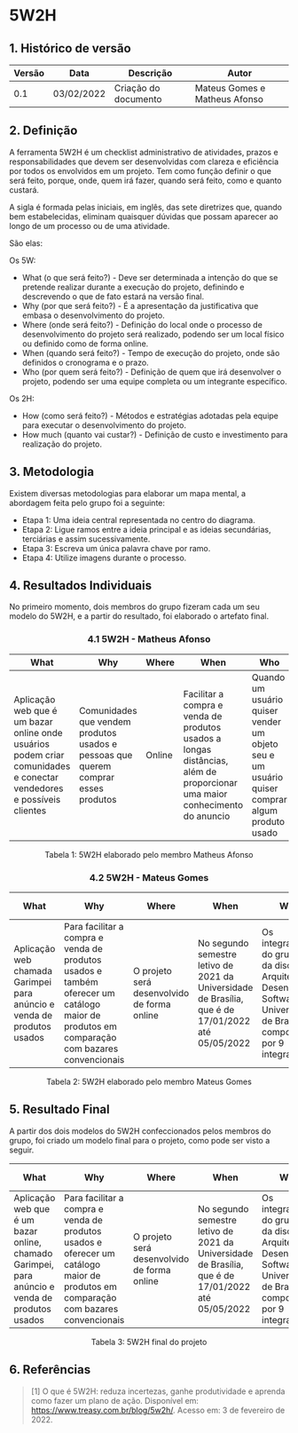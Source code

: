 # 5W2H

## 1. Histórico de versão

<center>

| Versão | Data       | Descrição                                           | Autor        |
| ------ | ---------- | --------------------------------------------------- | ------------ |
| 0.1    | 03/02/2022 | Criação do documento                                | Mateus Gomes e Matheus Afonso |

</center>

## 2. Definição

A ferramenta 5W2H é um checklist administrativo de atividades, prazos e responsabilidades que devem ser desenvolvidas com clareza e eficiência por todos os envolvidos em um projeto. Tem como função definir o que será feito, porque, onde, quem irá fazer, quando será feito, como e quanto custará.

A sigla é formada pelas iniciais, em inglês, das sete diretrizes que, quando bem estabelecidas, eliminam quaisquer dúvidas que possam aparecer ao longo de um processo ou de uma atividade.

São elas:

Os 5W:

  - What (o que será feito?) - Deve ser determinada a intenção do que se pretende realizar durante a execução do projeto, definindo e descrevendo o que de fato estará na versão final.
  - Why (por que será feito?) - É a apresentação da justificativa que embasa o desenvolvimento do projeto.
  - Where (onde será feito?) - Definição do local onde o processo de desenvolvimento do projeto será realizado, podendo ser um local físico ou definido como de forma online.
  - When (quando será feito?) - Tempo de execução do projeto, onde são definidos o cronograma e o prazo.
  - Who (por quem será feito?) - Definição de quem que irá desenvolver o projeto, podendo ser uma equipe completa ou um integrante específico.

Os 2H:

  - How (como será feito?) - Métodos e estratégias adotadas pela equipe para executar o desenvolvimento do projeto.
  - How much (quanto vai custar?) - Definição de custo e investimento para realização do projeto.


## 3. Metodologia

Existem diversas metodologias para elaborar um mapa mental, a abordagem feita pelo grupo foi a seguinte:

- Etapa 1: Uma ideia central representada no centro do diagrama.
- Etapa 2: Ligue ramos entre a ideia principal e as ideias secundárias, terciárias e assim sucessivamente.
- Etapa 3: Escreva um única palavra chave por ramo.
- Etapa 4: Utilize imagens durante o processo.

## 4. Resultados Individuais

No primeiro momento, dois membros do grupo fizeram cada um seu modelo do 5W2H, e a partir do resultado, foi elaborado o artefato final.

<center>

### 4.1 5W2H - Matheus Afonso
| What | Why | Where | When | Who | How | How much |
| ---- | --- | ----- | ---- | --- | --- | -------- |
| Aplicação web que é um bazar online onde usuários podem criar comunidades e conectar vendedores e possíveis clientes | Comunidades que vendem produtos usados e pessoas que querem comprar esses produtos | Online | Facilitar a compra e venda de produtos usados a longas distâncias, além de proporcionar uma maior conhecimento do anuncio | Quando um usuário quiser vender um objeto seu e um usuário quiser comprar algum produto usado | Acessando a aplicação e anunciando/comprando o produto | O aplicativo é gratuito para anunciar produtos, porém cabe ao usuário pagar o valor do produto em que está interessado |

<figcaption>Tabela 1: 5W2H elaborado pelo membro Matheus Afonso</figcaption>

### 4.2 5W2H - Mateus Gomes
| What | Why | Where | When | Who | How | How much |
| ---- | --- | ----- | ---- | --- | --- | -------- |
| Aplicação web chamada Garimpei para anúncio e venda de produtos usados | Para facilitar a compra e venda de produtos usados e também oferecer um catálogo maior de produtos em comparação com bazares convencionais | O projeto será desenvolvido de forma online | No segundo semestre letivo de 2021 da Universidade de Brasília, que é de 17/01/2022 até 05/05/2022 | Os integrantes do grupo 5 da disciplina Arquitetura e Desenho de Software da Universidade de Brasília, composto por 9 integrantes | Utilizando métodos ágeis | O custo do projeto será o tempo destinado para a disciplina por parte dos membros do grupo |

<figcaption>Tabela 2: 5W2H elaborado pelo membro Mateus Gomes</figcaption>

</center>


## 5. Resultado Final

A partir dos dois modelos do 5W2H confeccionados pelos membros do grupo, foi criado um modelo final para o projeto, como pode ser visto a seguir.

<center>

| What | Why | Where | When | Who | How | How much |
| ---- | --- | ----- | ---- | --- | --- | -------- |
| Aplicação web que é um bazar online, chamado Garimpei, para anúncio e venda de produtos usados | Para facilitar a compra e venda de produtos usados e oferecer um catálogo maior de produtos em comparação com bazares convencionais | O projeto será desenvolvido de forma online | No segundo semestre letivo de 2021 da Universidade de Brasília, que é de 17/01/2022 até 05/05/2022 | Os integrantes do grupo 5 da disciplina Arquitetura e Desenho de Software da Universidade de Brasília, composto por 9 integrantes | Utilizando metodologias ágeis | O custo do projeto será o tempo destinado para a disciplina por parte dos membros do grupo |

<figcaption>Tabela 3: 5W2H final do projeto</figcaption>

</center>

## 6. Referências

> [1] O que é 5W2H: reduza incertezas, ganhe produtividade e aprenda como fazer um plano de ação. Disponível em: <https://www.treasy.com.br/blog/5w2h/>. Acesso em: 3 de fevereiro de 2022.